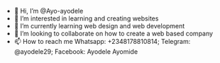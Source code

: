 - 👋 Hi, I’m @Ayo-ayodele
- 👀 I’m interested in learning and creating websites
- 🌱 I’m currently learning web design and web development
- 💞️ I’m looking to collaborate on how to create a web based company
- 📫 How to reach me Whatsapp: +2348178810814;  Telegram: @ayodele29; Facebook: Ayodele Ayomide

<!---
Ayo-ayodele/Ayo-ayodele is a ✨ special ✨ repository because its `README.md` (this file) appears on your GitHub profile.
You can click the Preview link to take a look at your changes.
--->
